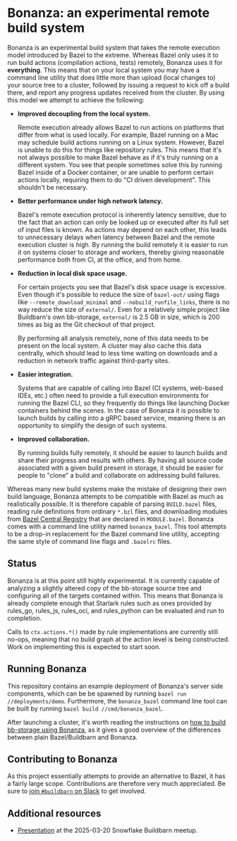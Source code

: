 # Bonanza: an experimental remote build system

Bonanza is an experimental build system that takes the remote execution
model introduced by Bazel to the extreme. Whereas Bazel only uses it to
run build actions (compilation actions, tests) remotely, Bonanza uses it
for **everything**. This means that on your local system you may have a
command line utility that does little more than upload (local changes
to) your source tree to a cluster, followed by issuing a request to kick
off a build there, and report any progress updates received from the
cluster. By using this model we attempt to achieve the following:

- **Improved decoupling from the local system.**

  Remote execution already allows Bazel to run actions on platforms that
  differ from what is used locally. For example, Bazel running on a Mac
  may schedule build actions running on a Linux system. However, Bazel
  is unable to do this for things like repository rules. This means that
  it's not always possible to make Bazel behave as if it's truly running
  on a different system. You see that people sometimes solve this by
  running Bazel inside of a Docker container, or are unable to perform
  certain actions locally, requiring them to do "CI driven development".
  This shouldn't be necessary.

- **Better performance under high network latency.**

  Bazel's remote execution protocol is inherently latency sensitive, due
  to the fact that an action can only be looked up or executed after its
  full set of input files is known. As actions may depend on each other,
  this leads to unnecessary delays when latency between Bazel and the
  remote execution cluster is high. By running the build remotely it is
  easier to run it on systems closer to storage and workers, thereby
  giving reasonable performance both from CI, at the office, and from
  home.

- **Reduction in local disk space usage.**

  For certain projects you see that Bazel's disk space usage is
  excessive. Even though it's possible to reduce the size of
  `bazel-out/` using flags like `--remote_download_minimal` and
  `--nobuild_runfile_links`, there is no way reduce the size of
  `external/`. Even for a relatively simple project like Buildbarn's
  own bb-storage, `external/` is 2.5 GB in size, which is 200 times as
  big as the Git checkout of that project.

  By performing all analysis remotely, none of this data needs to be
  present on the local system. A cluster may also cache this data
  centrally, which should lead to less time waiting on downloads and a
  reduction in network traffic against third-party sites.

- **Easier integration.**

  Systems that are capable of calling into Bazel (CI systems, web-based
  IDEs, etc.) often need to provide a full execution environments for
  running the Bazel CLI, so they frequently do things like launching
  Docker containers behind the scenes. In the case of Bonanza it is
  possible to launch builds by calling into a gRPC based service,
  meaning there is an opportunity to simplify the design of such
  systems.

- **Improved collaboration.**

  By running builds fully remotely, it should be easier to launch builds
  and share their progress and results with others. By having all source
  code associated with a given build present in storage, it should be
  easier for people to "clone" a build and collaborate on addressing
  build failures.

Whereas many new build systems make the mistake of designing their own
build language, Bonanza attempts to be compatible with Bazel as much as
realistically possible. It is therefore capable of parsing `BUILD.bazel`
files, reading rule definitions from ordinary `*.bzl` files, and
downloading modules from [Bazel Central Registry](https://registry.bazel.build)
that are declared in `MODULE.bazel`. Bonanza comes with a command line
utility named `bonanza_bazel`. This tool attempts to be a drop-in
replacement for the Bazel command line utility, accepting the same style
of command line flags and `.bazelrc` files.

## Status

Bonanza is at this point still highly experimental. It is currently
capable of analyzing a slightly altered copy of the bb-storage source
tree and configuring all of the targets contained within. This means
that Bonanza is already complete enough that Starlark rules such as ones
provided by rules\_go, rules\_js, rules\_oci, and rules\_python can be
evaluated and run to completion.

Calls to `ctx.actions.*()` made by rule implementations are currently
still no-ops, meaning that no build graph at the action level is being
constructed. Work on implementing this is expected to start soon.

## Running Bonanza

This repository contains an example deployment of Bonanza's server side
components, which can be be spawned by running `bazel run
//deployments/demo`. Furthermore, the `bonanza_bazel` command line tool
can be built by running `bazel build //cmd/bonanza_bazel`.

After launching a cluster, it's worth reading the instructions on
[how to build bb-storage using Bonanza](docs/building_bb_storage.md), as
it gives a good overview of the differences between plain
Bazel/Buildbarn and Bonanza.

## Contributing to Bonanza

As this project essentially attempts to provide an alternative to Bazel,
it has a fairly large scope. Contributions are therefore very much
appreciated. Be sure to [join `#buildbarn` on Slack](https://github.com/buildbarn#join-us-on-slack)
to get involved.

## Additional resources

- [Presentation](https://docs.google.com/presentation/d/1uh6CxvvziQunw55e_bs1Juz3jfaiE-QJVs2DCfeMeTw/edit?usp=sharing) at the 2025-03-20 Snowflake Buildbarn meetup.
